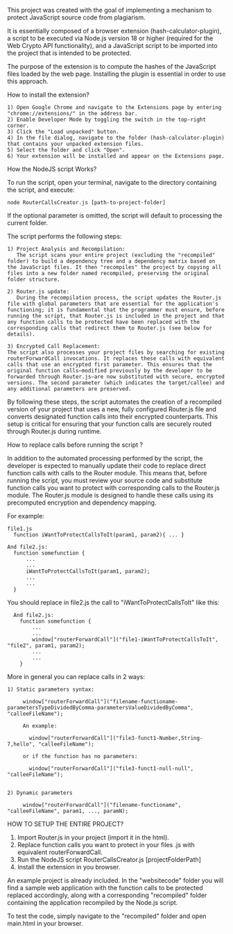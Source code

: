This project was created with the goal of implementing a mechanism to protect JavaScript source code from plagiarism.

It is essentially composed of a browser extension (hash-calculator-plugin), a script to be executed via Node.js version 18 or higher (required for the Web Crypto API functionality), and a JavaScript script to be imported into the project that is intended to be protected.

The purpose of the extension is to compute the hashes of the JavaScript files loaded by the web page. Installing the plugin is essential in order to use this approach.

How to install the extension?

    1) Open Google Chrome and navigate to the Extensions page by entering "chrome://extensions/" in the address bar.
    2) Enable Developer Mode by toggling the switch in the top-right corner.
    3) Click the "Load unpacked" button.
    4) In the file dialog, navigate to the folder (hash-calculator-plugin) that contains your unpacked extension files.
    5) Select the folder and click "Open".
    6) Your extension will be installed and appear on the Extensions page.

How the NodeJS script Works?

  To run the script, open your terminal, navigate to the directory containing the script, and execute:
  
    node RouterCallsCreator.js [path-to-project-folder]
  
  If the optional parameter is omitted, the script will default to processing the current folder.

  The script performs the following steps:
  
    1) Project Analysis and Recompilation:
       The script scans your entire project (excluding the "recompiled" folder) to build a dependency tree and a dependency matrix based on the JavaScript files. It then "recompiles" the project by copying all files into a new folder named recompiled, preserving the original folder structure.
  
    2) Router.js update:
       During the recompilation process, the script updates the Router.js file with global parameters that are essential for the application's functioning; it is fundamental that the programmer must ensure, before running the script, that Router.js is included in the project and that any function calls to be protected have been replaced with the corresponding calls that redirect them to Router.js (see below for details).
       
    3) Encrypted Call Replacement:
    The script also processes your project files by searching for existing routerForwardCall invocations. It replaces these calls with equivalent calls that use an encrypted first parameter. This ensures that the original function calls—modified previously by the developer to be forwarded through Router.js—are now substituted with secure, encrypted versions. The second parameter (which indicates the target/callee) and any additional parameters are preserved.
  
  By following these steps, the script automates the creation of a recompiled version of your project that uses a new, fully configured Router.js file and converts designated function calls into their encrypted counterparts. This setup is critical for ensuring that your function calls are securely routed through Router.js during runtime.

How to replace calls before running the script ?

  In addition to the automated processing performed by the script, the developer is expected to manually update their code to replace direct function calls with calls to the Router module. 
  This means that, before running the script, you must review your source code and substitute function calls you want to protect with corresponding calls to the Router.js module. The Router.js module is designed to handle these calls using its precomputed encryption and dependency mapping.
  
  For example:
  
    file1.js
      function iWantToProtectCallsToIt(param1, param2){ ... }
      
    And file2.js:
      function somefunction { 
          ...
          ...
          iWantToProtectCallsToIt(param1, param2);
          ...
          ...
      }
  
  You should replace in file2.js the call to "iWantToProtectCallsToIt" like this:

      And file2.js:
        function somefunction { 
            ...
            ...
            window["routerForwardCall"]("file1-iWantToProtectCallsToIt", "file2", param1, param2);
            ...
            ...
        }
  More in general you can replace calls in 2 ways:

    1) Static parameters syntax:
    
         window["routerForwardCall"]("filename-functioname-parametersTypeDividedByComma-parametersValueDividedByComma", "calleeFileName");

         An example:
         
           window["routerForwardCall"]("file3-funct1-Number,String-7,hello", "calleeFileName");

         or if the function has no parameters:

           window["routerForwardCall"]("file3-funct1-null-null", "calleeFileName");

           
    2) Dynamic parameters

         window["routerForwardCall"]("filename-functioname", "calleeFileName", param1, ..., paramN);


  HOW TO SETUP THE ENTIRE PROJECT?

  1) Import Router.js in your project (import it in the html).
  2) Replace function calls you want to protect in your files .js with equivalent routerForwardCall.
  3) Run the NodeJS script RouterCallsCreator.js [projectFolderPath]
  4) Install the extension in you browser.


An example project is already included. In the "websitecode" folder you will find a sample web application with the function calls to be protected replaced accordingly, along with a corresponding "recompiled" folder containing the application recompiled by the Node.js script.

To test the code, simply navigate to the "recompiled" folder and open main.html in your browser.



      
